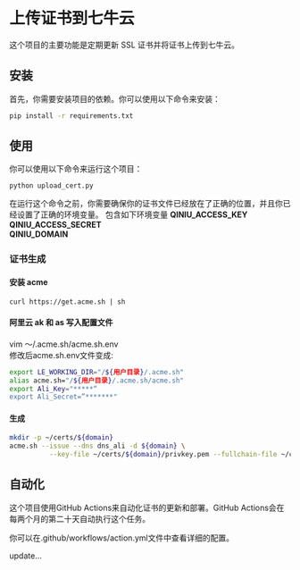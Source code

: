# 上传证书到七牛云

这个项目的主要功能是定期更新 SSL 证书并将证书上传到七牛云。

## 安装

首先，你需要安装项目的依赖。你可以使用以下命令来安装：

```bash
pip install -r requirements.txt
```

## 使用   
你可以使用以下命令来运行这个项目：
```
python upload_cert.py
```
在运行这个命令之前，你需要确保你的证书文件已经放在了正确的位置，并且你已经设置了正确的环境变量。
包含如下环境变量
**QINIU_ACCESS_KEY**  
**QINIU_ACCESS_SECRET**  
**QINIU_DOMAIN** 

### 证书生成
#### 安装 acme   
`curl https://get.acme.sh | sh`
#### 阿里云 ak 和 as 写入配置文件  
vim ～/.acme.sh/acme.sh.env     
修改后acme.sh.env文件变成:    
```bash
export LE_WORKING_DIR="/${用户目录}/.acme.sh"  
alias acme.sh="/${用户目录}/.acme.sh/acme.sh"  
export Ali_Key="*****“
export Ali_Secret=”*******"
```
#### 生成
``` bash
mkdir -p ~/certs/${domain}
acme.sh --issue --dns dns_ali -d ${domain} \
          --key-file ~/certs/${domain}/privkey.pem --fullchain-file ~/certs/${domain}/fullchain.pem
```

## 自动化
这个项目使用GitHub Actions来自动化证书的更新和部署。GitHub Actions会在每两个月的第二十天自动执行这个任务。

你可以在.github/workflows/action.yml文件中查看详细的配置。

update...
